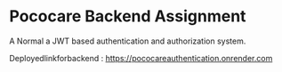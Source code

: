 # Pococare Backend Assignment

A Normal a JWT based authentication and authorization system.


Deployedlinkforbackend : https://pococareauthentication.onrender.com